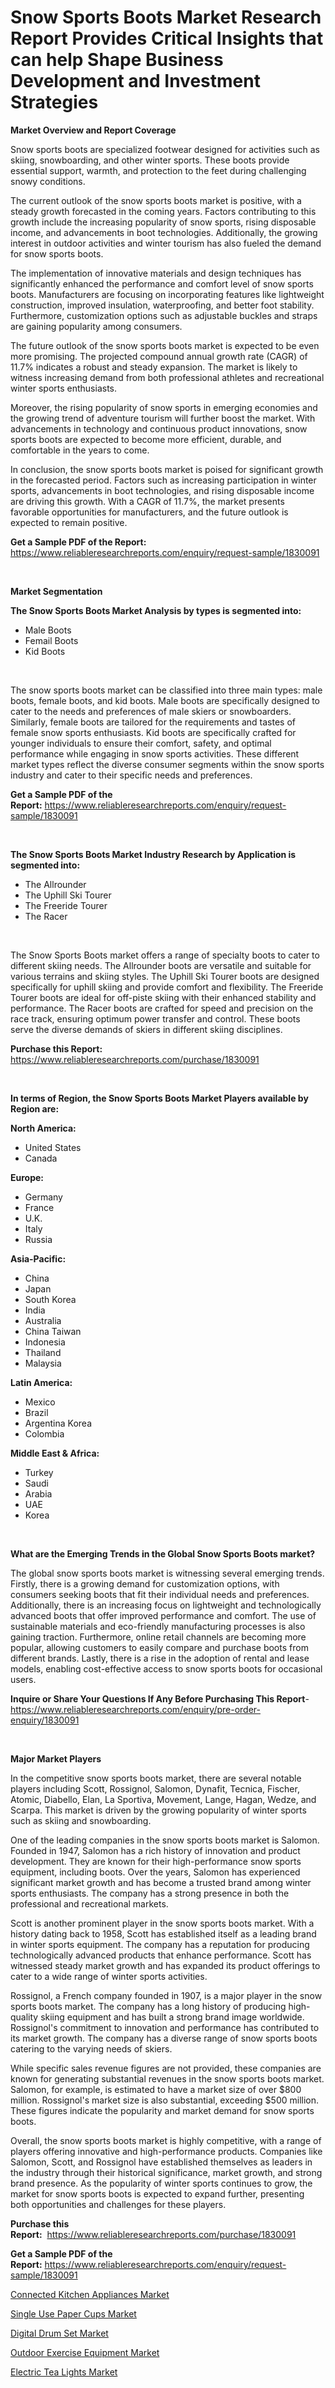 <p><h1>Snow Sports Boots Market Research Report Provides Critical Insights that can help Shape Business Development and Investment Strategies</h1></p><p><strong>Market Overview and Report Coverage</strong></p>
<p><p>Snow sports boots are specialized footwear designed for activities such as skiing, snowboarding, and other winter sports. These boots provide essential support, warmth, and protection to the feet during challenging snowy conditions.</p><p>The current outlook of the snow sports boots market is positive, with a steady growth forecasted in the coming years. Factors contributing to this growth include the increasing popularity of snow sports, rising disposable income, and advancements in boot technologies. Additionally, the growing interest in outdoor activities and winter tourism has also fueled the demand for snow sports boots.</p><p>The implementation of innovative materials and design techniques has significantly enhanced the performance and comfort level of snow sports boots. Manufacturers are focusing on incorporating features like lightweight construction, improved insulation, waterproofing, and better foot stability. Furthermore, customization options such as adjustable buckles and straps are gaining popularity among consumers.</p><p>The future outlook of the snow sports boots market is expected to be even more promising. The projected compound annual growth rate (CAGR) of 11.7% indicates a robust and steady expansion. The market is likely to witness increasing demand from both professional athletes and recreational winter sports enthusiasts.</p><p>Moreover, the rising popularity of snow sports in emerging economies and the growing trend of adventure tourism will further boost the market. With advancements in technology and continuous product innovations, snow sports boots are expected to become more efficient, durable, and comfortable in the years to come.</p><p>In conclusion, the snow sports boots market is poised for significant growth in the forecasted period. Factors such as increasing participation in winter sports, advancements in boot technologies, and rising disposable income are driving this growth. With a CAGR of 11.7%, the market presents favorable opportunities for manufacturers, and the future outlook is expected to remain positive.</p></p>
<p><strong>Get a Sample PDF of the Report:</strong> <a href="https://www.reliableresearchreports.com/enquiry/request-sample/1830091">https://www.reliableresearchreports.com/enquiry/request-sample/1830091</a></p>
<p>&nbsp;</p>
<p><strong>Market Segmentation</strong></p>
<p><strong>The Snow Sports Boots Market Analysis by types is segmented into:</strong></p>
<p><ul><li>Male Boots</li><li>Femail Boots</li><li>Kid Boots</li></ul></p>
<p>&nbsp;</p>
<p><p>The snow sports boots market can be classified into three main types: male boots, female boots, and kid boots. Male boots are specifically designed to cater to the needs and preferences of male skiers or snowboarders. Similarly, female boots are tailored for the requirements and tastes of female snow sports enthusiasts. Kid boots are specifically crafted for younger individuals to ensure their comfort, safety, and optimal performance while engaging in snow sports activities. These different market types reflect the diverse consumer segments within the snow sports industry and cater to their specific needs and preferences.</p></p>
<p><strong>Get a Sample PDF of the Report:</strong>&nbsp;<a href="https://www.reliableresearchreports.com/enquiry/request-sample/1830091">https://www.reliableresearchreports.com/enquiry/request-sample/1830091</a></p>
<p>&nbsp;</p>
<p><strong>The Snow Sports Boots Market Industry Research by Application is segmented into:</strong></p>
<p><ul><li>The Allrounder</li><li>The Uphill Ski Tourer</li><li>The Freeride Tourer</li><li>The Racer</li></ul></p>
<p>&nbsp;</p>
<p><p>The Snow Sports Boots market offers a range of specialty boots to cater to different skiing needs. The Allrounder boots are versatile and suitable for various terrains and skiing styles. The Uphill Ski Tourer boots are designed specifically for uphill skiing and provide comfort and flexibility. The Freeride Tourer boots are ideal for off-piste skiing with their enhanced stability and performance. The Racer boots are crafted for speed and precision on the race track, ensuring optimum power transfer and control. These boots serve the diverse demands of skiers in different skiing disciplines.</p></p>
<p><strong>Purchase this Report:</strong>&nbsp; <a href="https://www.reliableresearchreports.com/purchase/1830091">https://www.reliableresearchreports.com/purchase/1830091</a></p>
<p>&nbsp;</p>
<p><strong>In terms of Region, the Snow Sports Boots Market Players available by Region are:</strong></p>
<p>
    <p> <strong> North America: </strong>
        <ul>
            <li>United States</li>
            <li>Canada</li>
        </ul>
        </p> 
    <p> <strong> Europe: </strong>
        <ul>
            <li>Germany</li>
            <li>France</li>
            <li>U.K.</li>
            <li>Italy</li>
            <li>Russia</li>
        </ul>
        </p> 
    <p> <strong> Asia-Pacific: </strong>
        <ul>
            <li>China</li>
            <li>Japan</li>
            <li>South Korea</li>
            <li>India</li>
            <li>Australia</li>
            <li>China Taiwan</li>
            <li>Indonesia</li>
            <li>Thailand</li>
            <li>Malaysia</li>
        </ul>
        </p> 
    <p> <strong> Latin America: </strong>
        <ul>
            <li>Mexico</li>
            <li>Brazil</li>
            <li>Argentina Korea</li>
            <li>Colombia</li>
        </ul>
        </p> 
    <p> <strong> Middle East & Africa: </strong>
        <ul>
            <li>Turkey</li>
            <li>Saudi</li>
            <li>Arabia</li>
            <li>UAE</li>
            <li>Korea</li>
        </ul>
    </p>
    </p>
<p>&nbsp;</p>
<p><strong>What are the Emerging Trends in the Global Snow Sports Boots market?</strong></p>
<p><p>The global snow sports boots market is witnessing several emerging trends. Firstly, there is a growing demand for customization options, with consumers seeking boots that fit their individual needs and preferences. Additionally, there is an increasing focus on lightweight and technologically advanced boots that offer improved performance and comfort. The use of sustainable materials and eco-friendly manufacturing processes is also gaining traction. Furthermore, online retail channels are becoming more popular, allowing customers to easily compare and purchase boots from different brands. Lastly, there is a rise in the adoption of rental and lease models, enabling cost-effective access to snow sports boots for occasional users.</p></p>
<p><strong>Inquire or Share Your Questions If Any Before Purchasing This Report</strong>- <a href="https://www.reliableresearchreports.com/enquiry/pre-order-enquiry/1830091">https://www.reliableresearchreports.com/enquiry/pre-order-enquiry/1830091</a></p>
<p>&nbsp;</p>
<p><strong>Major Market Players</strong></p>
<p><p>In the competitive snow sports boots market, there are several notable players including Scott, Rossignol, Salomon, Dynafit, Tecnica, Fischer, Atomic, Diabello, Elan, La Sportiva, Movement, Lange, Hagan, Wedze, and Scarpa. This market is driven by the growing popularity of winter sports such as skiing and snowboarding.</p><p>One of the leading companies in the snow sports boots market is Salomon. Founded in 1947, Salomon has a rich history of innovation and product development. They are known for their high-performance snow sports equipment, including boots. Over the years, Salomon has experienced significant market growth and has become a trusted brand among winter sports enthusiasts. The company has a strong presence in both the professional and recreational markets.</p><p>Scott is another prominent player in the snow sports boots market. With a history dating back to 1958, Scott has established itself as a leading brand in winter sports equipment. The company has a reputation for producing technologically advanced products that enhance performance. Scott has witnessed steady market growth and has expanded its product offerings to cater to a wide range of winter sports activities.</p><p>Rossignol, a French company founded in 1907, is a major player in the snow sports boots market. The company has a long history of producing high-quality skiing equipment and has built a strong brand image worldwide. Rossignol's commitment to innovation and performance has contributed to its market growth. The company has a diverse range of snow sports boots catering to the varying needs of skiers.</p><p>While specific sales revenue figures are not provided, these companies are known for generating substantial revenues in the snow sports boots market. Salomon, for example, is estimated to have a market size of over $800 million. Rossignol's market size is also substantial, exceeding $500 million. These figures indicate the popularity and market demand for snow sports boots.</p><p>Overall, the snow sports boots market is highly competitive, with a range of players offering innovative and high-performance products. Companies like Salomon, Scott, and Rossignol have established themselves as leaders in the industry through their historical significance, market growth, and strong brand presence. As the popularity of winter sports continues to grow, the market for snow sports boots is expected to expand further, presenting both opportunities and challenges for these players.</p></p>
<p><strong>Purchase this Report:</strong>&nbsp;&nbsp;<a href="https://www.reliableresearchreports.com/purchase/1830091">https://www.reliableresearchreports.com/purchase/1830091</a></p>
<p></p>
<p><strong>Get a Sample PDF of the Report:</strong>&nbsp;<a href="https://www.reliableresearchreports.com/enquiry/request-sample/1830091">https://www.reliableresearchreports.com/enquiry/request-sample/1830091</a></p>
<p><p><a href="https://github.com/indrystar/Market-Research-Report-List-1/blob/main/connected-kitchen-appliances-market.md">Connected Kitchen Appliances Market</a></p><p><a href="https://github.com/elizabethdagraca/Market-Research-Report-List-1/blob/main/single-use-paper-cups-market.md">Single Use Paper Cups Market</a></p><p><a href="https://github.com/irfadac/Market-Research-Report-List-1/blob/main/digital-drum-set-market.md">Digital Drum Set Market</a></p><p><a href="https://github.com/yoshih12/Market-Research-Report-List-1/blob/main/outdoor-exercise-equipment-market.md">Outdoor Exercise Equipment Market</a></p><p><a href="https://github.com/juniordelafrance/Market-Research-Report-List-1/blob/main/electric-tea-lights-market.md">Electric Tea Lights Market</a></p></p>